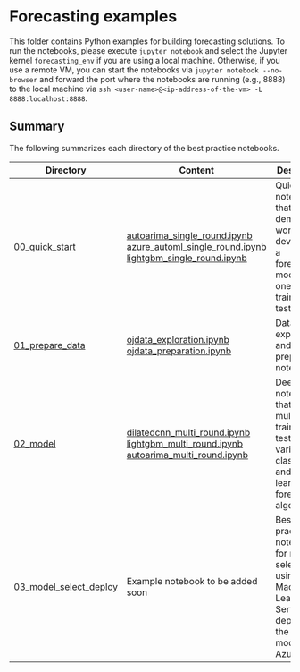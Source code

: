 # Forecasting examples

This folder contains Python examples for building forecasting solutions. To run the notebooks, please execute `jupyter notebook` and select the Jupyter kernel `forecasting_env` if you are using a local machine. Otherwise, if you use a remote VM, you can start the notebooks via `jupyter notebook --no-browser` and forward the port where the notebooks are running (e.g., 8888) to the local machine via `ssh <user-name>@<ip-address-of-the-vm> -L 8888:localhost:8888`.


## Summary

The following summarizes each directory of the best practice notebooks.

| Directory | Content | Description |
| --- | --- | --- |
| [00_quick_start](./00_quick_start)| [autoarima_single_round.ipynb](./00_quick_start/autoarima_single_round.ipynb) <br>[azure_automl_single_round.ipynb](./00_quick_start/azure_automl_single_round.ipynb) <br> [lightgbm_single_round.ipynb](./00_quick_start/lightgbm_single_round.ipynb) | Quick start notebooks that demonstrate workflow of developing a forecasting model using one-round training and testing data|
| [01_prepare_data](./01_prepare_data) | [ojdata_exploration.ipynb](./01_prepare_data/ojdata_exploration.ipynb) <br> [ojdata_preparation.ipynb](./01_prepare_data/ojdata_preparation.ipynb) | Data exploration and preparation notebooks|
| [02_model](./02_model) | [dilatedcnn_multi_round.ipynb](./02_model/dilatedcnn_multi_round.ipynb) <br> [lightgbm_multi_round.ipynb](./02_model/lightgbm_multi_round.ipynb) <br> [autoarima_multi_round.ipynb](.02_model/autoarima_multi_round.ipynb) | Deep dive notebooks that perform multi-round training and testing of various classical and deep learning forecast algorithms|
| [03_model_select_deploy](03_model_select_deploy) | Example notebook to be added soon | Best practice notebook for model selecting by using Azure Machine Learning Service and deploying the best model on Azure|

